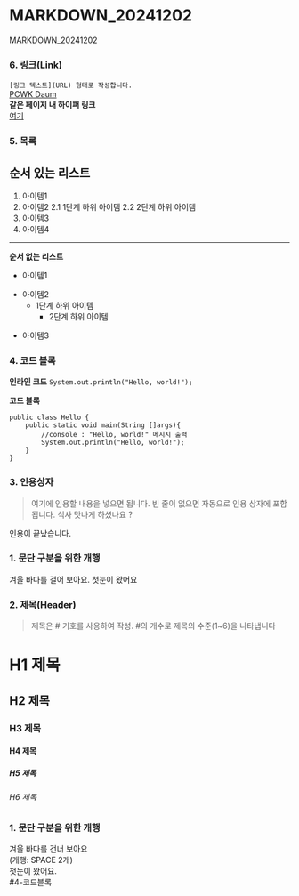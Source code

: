 # MARKDOWN_20241202
MARKDOWN_20241202

### 6. 링크(Link)
`[링크 텍스트](URL) 형태로 작성합니다.`  
[PCWK Daum](https://cafe.daum.net/pcwk)  
**같은 페이지 내 하이퍼 링크**  
[여기](#4-코드-블록)  

### 5. 목록
**순서 있는 리스트**
 ---
1. 아이템1
2. 아이템2
   2.1 1단계 하위 아이템
   2.2 2단계 하위 아이템
9. 아이템3
9. 아이템4
***

**순서 없는 리스트**
- 아이템1  
+ 아이템2  
  - 1단계 하위 아이템  
      * 2단계 하위 아이템
* 아이템3  

### 4. 코드 블록
**인라인 코드**
`System.out.println("Hello, world!");`

 **코드 블록**
```
public class Hello {
	public static void main(String []args){
		//console : "Hello, world!" 메시지 출력
		System.out.println("Hello, world!");
	}
}
```

### 3. 인용상자
>여기에 인용할  내용을 넣으면 됩니다.
>빈 줄이 없으면 자동으로 인용 상자에 포함됩니다.
>식사 맛나게 하셨나요 ?

인용이 끝났습니다.

### 1. 문단 구분을 위한 개행
겨울 바다를 걸어 보아요.
첫눈이 왔어요

### 2. 제목(Header)
>제목은 # 기호를 사용하여 작성. #의 개수로 제목의 수준(1~6)을 나타냅니다

# H1 제목
## H2 제목
### H3 제목
#### H4 제목
##### H5 제목
###### H6 제목

### 1. 문단 구분을 위한 개행
겨울 바다를 건너 보아요  
(개행: SPACE 2개)  
첫눈이 왔어요.  
#4-코드블록
